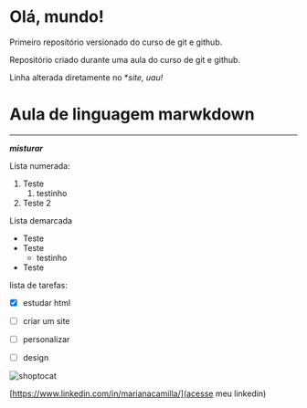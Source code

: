 # Olá, mundo!
 Primeiro reposítório versionado do curso de git e github.

 Repositório criado durante uma aula do curso de git e github.
 
 Linha alterada diretamente no **site, *uau!**
# Aula de linguagem marwkdown
***
__*misturar*__

Lista numerada:

1. Teste
    1.  testinho
2. Teste 2

Lista demarcada

* Teste
* Teste
    * testinho
* Teste

lista de tarefas:

- [x] estudar html
- [ ] criar um site
- [ ] personalizar
- [ ] design



![shoptocat](https://user-images.githubusercontent.com/102675098/174452039-8d23d3e7-d146-43d2-8f9d-c9e744f6df33.png)

[https://www.linkedin.com/in/marianacamilla/](acesse meu linkedin)
